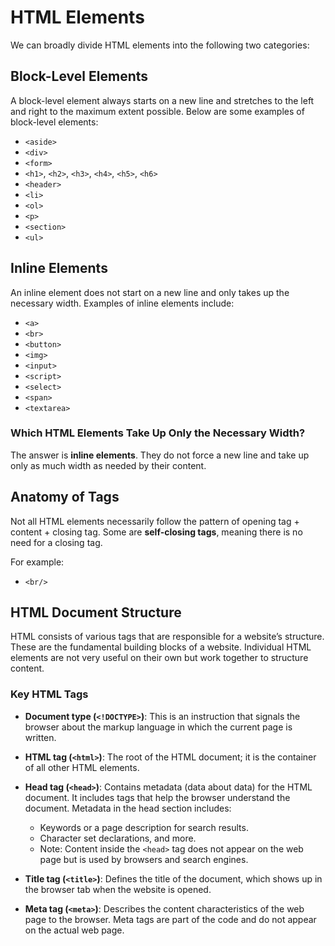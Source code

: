 # HTML Elements

We can broadly divide HTML elements into the following two categories:

## Block-Level Elements

A block-level element always starts on a new line and stretches to the left and right to the maximum extent possible. Below are some examples of block-level elements:

- `<aside>`
- `<div>`
- `<form>`
- `<h1>`, `<h2>`, `<h3>`, `<h4>`, `<h5>`, `<h6>`
- `<header>`
- `<li>`
- `<ol>`
- `<p>`
- `<section>`
- `<ul>`

## Inline Elements

An inline element does not start on a new line and only takes up the necessary width. Examples of inline elements include:

- `<a>`
- `<br>`
- `<button>`
- `<img>`
- `<input>`
- `<script>`
- `<select>`
- `<span>`
- `<textarea>`

### Which HTML Elements Take Up Only the Necessary Width?

The answer is **inline elements**. They do not force a new line and take up only as much width as needed by their content.

## Anatomy of Tags

Not all HTML elements necessarily follow the pattern of opening tag + content + closing tag. Some are **self-closing tags**, meaning there is no need for a closing tag.

For example:

- `<br/>`

## HTML Document Structure

HTML consists of various tags that are responsible for a website’s structure. These are the fundamental building blocks of a website. Individual HTML elements are not very useful on their own but work together to structure content.

### Key HTML Tags

- **Document type (`<!DOCTYPE>`)**: This is an instruction that signals the browser about the markup language in which the current page is written.
- **HTML tag (`<html>`)**: The root of the HTML document; it is the container of all other HTML elements.
- **Head tag (`<head>`)**: Contains metadata (data about data) for the HTML document. It includes tags that help the browser understand the document. Metadata in the head section includes:

  - Keywords or a page description for search results.
  - Character set declarations, and more.
  - Note: Content inside the `<head>` tag does not appear on the web page but is used by browsers and search engines.

- **Title tag (`<title>`)**: Defines the title of the document, which shows up in the browser tab when the website is opened.

- **Meta tag (`<meta>`)**: Describes the content characteristics of the web page to the browser. Meta tags are part of the code and do not appear on the actual web page.
